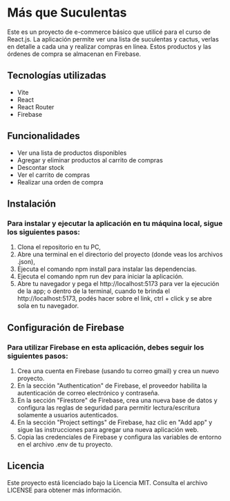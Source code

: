 # Más que Suculentas

Este es un proyecto de e-commerce básico que utilicé para el curso de React.js. La aplicación permite ver una lista de suculentas y cactus, verlas en detalle a cada una y realizar compras en línea. Estos productos y las órdenes de compra se almacenan en Firebase.

## Tecnologías utilizadas

- Vite
- React
- React Router
- Firebase

## Funcionalidades

- Ver una lista de productos disponibles
- Agregar y eliminar productos al carrito de compras
- Descontar stock
- Ver el carrito de compras
- Realizar una orden de compra

## Instalación

### Para instalar y ejecutar la aplicación en tu máquina local, sigue los siguientes pasos:

1. Clona el repositorio en tu PC,
2. Abre una terminal en el directorio del proyecto (donde veas los archivos .json),
3. Ejecuta el comando npm install para instalar las dependencias.
4. Ejecuta el comando npm run dev para iniciar la aplicación.
5. Abre tu navegador y pega el  http://localhost:5173 para ver la ejecución de la app; o dentro de la terminal, cuando te brinda el http://localhost:5173, podés hacer sobre el link, ctrl + click y se abre sola en tu navegador.

## Configuración de Firebase

### Para utilizar Firebase en esta aplicación, debes seguir los siguientes pasos:
1. Crea una cuenta en Firebase (usando tu correo gmail) y crea un nuevo proyecto.
2. En la sección "Authentication" de Firebase, el proveedor habilita la autenticación de correo electrónico y contraseña.
3. En la sección "Firestore" de Firebase, crea una nueva base de datos y configura las reglas de seguridad para permitir lectura/escritura solamente a usuarios autenticados.
4. En la sección "Project settings" de Firebase, haz clic en "Add app" y sigue las instrucciones para agregar una nueva aplicación web.
5. Copia las credenciales de Firebase y configura las variables de entorno en el archivo .env de tu proyecto.

## Licencia

Este proyecto está licenciado bajo la Licencia MIT. Consulta el archivo LICENSE para obtener más información.
